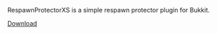 RespawnProtectorXS is a simple respawn protector plugin for Bukkit.

[Download](http://feuerstern.bplaced.net/repo/io/github/dre2n/respawnprotectorxs/)